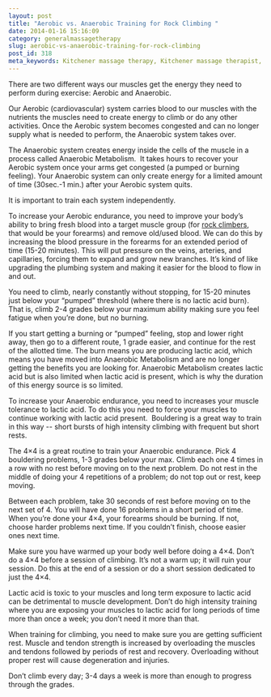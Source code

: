 ```yaml
---
layout: post
title: "Aerobic vs. Anaerobic Training for Rock Climbing "
date: 2014-01-16 15:16:09
category: generalmassagetherapy
slug: aerobic-vs-anaerobic-training-for-rock-climbing
post_id: 318
meta_keywords: Kitchener massage therapy, Kitchener massage therapist, massage therapist Kitchener , massage therapy Kitchener, Kitchener registered massage therapy, Kitchener registered massage therapist, registered massage therapist Kitchener , registered massage therapy Kitchener, Deep tissue massage, massage, sports massage, Kitchener sports massage, massage therapy, massage therapist, registered massage therapist, registered massage therapy, climbing, rock climbing, climbing training, training
---
```

<p>There are two different ways our muscles get the energy they need to perform during exercise: Aerobic and Anaerobic.

Our Aerobic (cardiovascular) system carries blood to our muscles with the nutrients the muscles need to create energy to climb or do any other activities. Once the Aerobic system becomes congested and can no longer supply what is needed to perform, the Anaerobic system takes over.</p>

<p>The Anaerobic system creates energy inside the cells of the muscle in a process called Anaerobic Metabolism.  It takes hours to recover your Aerobic system once your arms get congested (a pumped or burning feeling). Your Anaerobic system can only create energy for a limited amount of time (30sec.-1 min.) after your Aerobic system quits.</p>

<p>It is important to train each system independently.</p>

<p>To increase your Aerobic endurance, you need to improve your body’s ability to bring fresh blood into a target muscle group (for <a title="Rock Climbing" href="{{site.url}}/knowledge-centre/rock-climbing/index.html">rock climbers</a>, that would be your forearms) and remove old/used blood. We can do this by increasing the blood pressure in the forearms for an extended period of time (15-20 minutes). This will put pressure on the veins, arteries, and capillaries, forcing them to expand and grow new branches. It’s kind of like upgrading the plumbing system and making it easier for the blood to flow in and out.</p>

<p>You need to climb, nearly constantly without stopping, for 15-20 minutes just below your “pumped” threshold (where there is no lactic acid burn). That is, climb 2-4 grades below your maximum ability making sure you feel fatigue when you’re done, but no burning.</p>

<p>If you start getting a burning or “pumped” feeling, stop and lower right away, then go to a different route, 1 grade easier, and continue for the rest of the allotted time. The burn means you are producing lactic acid, which means you have moved into Anaerobic Metabolism and are no longer getting the benefits you are looking for. Anaerobic Metabolism creates lactic acid but is also limited when lactic acid is present, which is why the duration of this energy source is so limited.</p>

<p>To increase your Anaerobic endurance, you need to increases your muscle tolerance to lactic acid. To do this you need to force your muscles to continue working with lactic acid present.  Bouldering is a great way to train in this way -- short bursts of high intensity climbing with frequent but short rests.</p>

<p>The 4×4 is a great routine to train your Anaerobic endurance. Pick 4 bouldering problems, 1-3 grades below your max. Climb each one 4 times in a row with no rest before moving on to the next problem. Do not rest in the middle of doing your 4 repetitions of a problem; do not top out or rest, keep moving.</p>

<p>Between each problem, take 30 seconds of rest before moving on to the next set of 4. You will have done 16 problems in a short period of time. When you’re done your 4×4, your forearms should be burning. If not, choose harder problems next time. If you couldn’t finish, choose easier ones next time.</p>

<p>Make sure you have warmed up your body well before doing a 4×4.
Don’t do a 4×4 before a session of climbing. It’s not a warm up; it will ruin your session.
Do this at the end of a session or do a short session dedicated to just the 4×4.</p>

<p>Lactic acid is toxic to your muscles and long term exposure to lactic acid can be detrimental to muscle development. Don’t do high intensity training where you are exposing your muscles to lactic acid for long periods of time more than once a week; you don’t need it more than that.</p>

<p>When training for climbing, you need to make sure you are getting sufficient rest. Muscle and tendon strength is increased by overloading the muscles and tendons followed by periods of rest and recovery. Overloading without proper rest will cause degeneration and injuries.
<p>Don’t climb every day; 3-4 days a week is more than enough to progress through the grades.</p>
